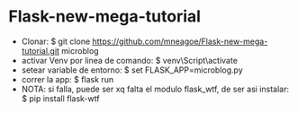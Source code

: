 # Flask-new-mega-tutorial
- Clonar: $ git clone https://github.com/mneagoe/Flask-new-mega-tutorial.git microblog
- activar Venv por linea de comando: $ venv\Script\activate
- setear variable de entorno: $ set FLASK_APP=microblog.py
- correr la app: $ flask run
- NOTA: si falla, puede ser xq falta el modulo flask_wtf, de ser asi instalar: $ pip install flask-wtf
